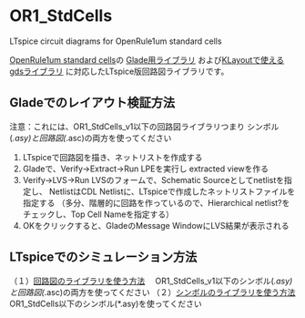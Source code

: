 # OR1_StdCells
LTspice circuit diagrams for OpenRule1um standard cells

[OpenRule1um standard cells](https://github.com/MakeLSI/OpenRule1um)の
[Glade用ライブラリ](https://github.com/MakeLSI/OpenRule1um/OpenRule1um)
および[KLayoutで使えるgdsライブラリ](https://github.com/MakeLSI/OpenRule1um/StdCell/StdCell_all.gds)
に対応したLTspice版回路図ライブラリです。

## Gladeでのレイアウト検証方法
注意：これには、OR1_StdCells_v1以下の回路図ライブラリつまり
シンボル(*.asy)と回路図(*.asc)の両方を使ってください
1. LTspiceで回路図を描き、ネットリストを作成する
2. Gladeで、Verify->Extract->Run LPEを実行し extracted viewを作る
3. Verify->LVS->Run LVSのフォームで、Schematic Sourceとしてnetlistを指定し、
NetlistはCDL Netlistに、LTspiceで作成したネットリストファイルを指定する
（多分、階層的に回路を作っているので、Hierarchical netlist?をチェックし、Top Cell Nameを指定する）
4. OKをクリックすると、GladeのMessage WindowにLVS結果が表示される

## LTspiceでのシミュレーション方法
（１）[回路図のライブラリを使う方法](https://paper.dropbox.com/doc/LTspice--AiX9r197aR3JVEYTejxB9d7jAg-zvjn13uSb18pSG5uHpzsy)
　OR1_StdCells_v1以下のシンボル(*.asy)と回路図(*.asc)の両方を使ってください
（２）[シンボルのライブラリを使う方法](https://paper.dropbox.com/doc/LTspice--ARCrxoK41rskHCEz1tcoOQXzAg-REFxur8zDV0rh6FPHf5hj)
　OR1_StdCells以下のシンボル(*.asy)を使ってください